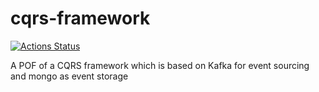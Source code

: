 # cqrs-framework

[![Actions Status](https://github.com/kamilgregorczyk/cqrs-framework/workflows/Store/badge.svg)](https://github.com/kamilgregorczyk/cqrs-framework/actions)

A POF of a CQRS framework which is based on Kafka for event sourcing and mongo as event storage
